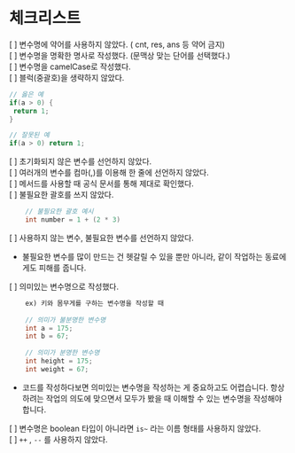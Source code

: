 # 체크리스트

[ ] 변수명에 약어를 사용하지 않았다. ( cnt, res, ans 등 약어 금지)  
[ ] 변수명을 명확한 명사로 작성했다. (문맥상 맞는 단어를 선택했다.)  
[ ] 변수명을 camelCase로 작성했다.  
[ ] 블럭(중괄호)을 생략하지 않았다.

```java
// 옳은 예
if(a > 0) {
 return 1;
}

// 잘못된 예
if(a > 0) return 1; 
```

[ ] 초기화되지 않은 변수를 선언하지 않았다.  
[ ] 여러개의 변수를 컴마(,)를 이용해 한 줄에 선언하지 않았다.  
[ ] 메서드를 사용할 때 공식 문서를 통해 제대로 확인했다.  
[ ]  불필요한 괄호를 쓰지 않았다.

```java
    // 불필요한 괄호 예시
    int number = 1 + (2 * 3)
```

[ ] 사용하지 않는 변수, 불필요한 변수를 선언하지 않았다.

- 불필요한 변수를 많이 만드는 건 헷갈릴 수 있을 뿐만 아니라, 같이 작업하는 동료에게도 피해를 줍니다.

[ ] 의미있는 변수명으로 작성했다.

```java
    ex) 키와 몸무게를 구하는 변수명을 작성할 때
    
    // 의미가 불분명한 변수명
    int a = 175;
    int b = 67;
    
    // 의미가 분명한 변수명
    int height = 175;
    int weight = 67;
```

- 코드를 작성하다보면 의미있는 변수명을 작성하는 게 중요하고도 어렵습니다. 항상 하려는 작업의 의도에 맞으면서 모두가 봤을 때 이해할 수 있는 변수명을 작성해야 합니다.

[ ] 변수명은 boolean 타입이 아니라면 `is~` 라는 이름 형태를 사용하지 않았다.  
[ ] `++` ,  `--` 를 사용하지 않았다.